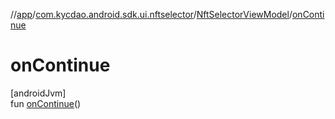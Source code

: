 //[app](../../../index.md)/[com.kycdao.android.sdk.ui.nftselector](../index.md)/[NftSelectorViewModel](index.md)/[onContinue](on-continue.md)

# onContinue

[androidJvm]\
fun [onContinue](on-continue.md)()
